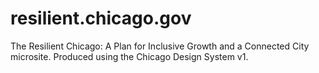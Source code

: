 # resilient.chicago.gov
The Resilient Chicago: A Plan for Inclusive Growth and a Connected City microsite. Produced using the Chicago Design System v1.
